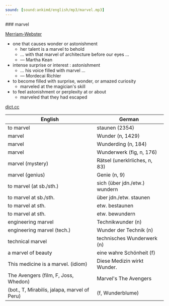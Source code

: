 ```yaml
---
sound: [sound:ankimd/english/mp3/marvel.mp3]
---
```


\### marvel

[Merriam-Webster](https://www.merriam-webster.com/dictionary/marvel)

- one that causes wonder or astonishment
    - her talent is a marvel to behold
    - … with that marvel of architecture before our eyes …
    - — Martha Kean
- intense surprise or interest : astonishment
    - … his voice filled with marvel …
    - — Mordecai Richler
- to become filled with surprise, wonder, or amazed curiosity
    - marveled at the magician's skill
- to feel astonishment or perplexity at or about
    - marveled that they had escaped

[dict.cc](https://www.dict.cc/marvel)

| English        | German       |
| -------------- | ------------ |
| to marvel | staunen (2354) |
| marvel | Wunder (n, 1429) |
| marvel | Wunderding (n, 184) |
| marvel | Wunderwerk (fig, n, 176) |
| marvel (mystery) | Rätsel (unerklrliches, n, 83) |
| marvel (genius) | Genie (n, 9) |
| to marvel (at sb./sth.) | sich (über jdn./etw.) wundern |
| to marvel at sb./sth. | über jdn./etw. staunen |
| to marvel at sth. | etw. bestaunen |
| to marvel at sth. | etw. bewundern |
| engineering marvel | Technikwunder (n) |
| engineering marvel (tech.) | Wunder der Technik (n) |
| technical marvel | technisches Wunderwerk (n) |
| a marvel of beauty | eine wahre Schönheit (f) |
| This medicine is a marvel. (idiom) | Diese Medizin wirkt Wunder. |
| The Avengers (film, F, Joss, Whedon) | Marvel's The Avengers |
|  (bot., T, Mirabilis, jalapa, marvel of Peru) |  (f, Wunderblume) |
